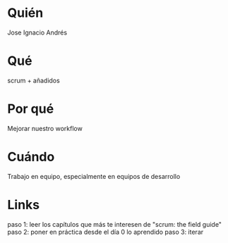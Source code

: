 # Quién
Jose Ignacio Andrés

# Qué
scrum + añadidos

# Por qué
Mejorar nuestro workflow

# Cuándo
Trabajo en equipo, especialmente en equipos de desarrollo

# Links
paso 1: leer los capítulos que más te interesen de "scrum: the field guide"
paso 2: poner en práctica desde el día 0 lo aprendido
paso 3: iterar
